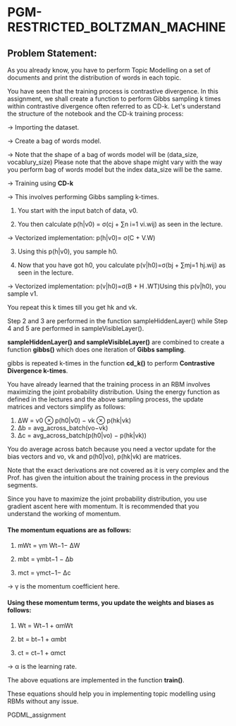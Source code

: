 # PGM-RESTRICTED_BOLTZMAN_MACHINE 
## Problem Statement:
As you already know, you have to perform Topic Modelling on a set of documents and print the distribution of words in each topic.

You have seen that the training process is contrastive divergence. In this assignment, we shall create a function to perform Gibbs sampling k times within contrastive divergence often referred to as CD-k. Let's understand the structure of the notebook and the CD-k training process:

-> Importing the dataset.

-> Create a bag of words model.

-> Note that the shape of a bag of words model will be (data_size, vocablury_size)
Please note that the above shape might vary with the way you perform bag of words model but the index data_size will be the same.

-> Training using __CD-k__

-> This involves performing Gibbs sampling k-times.

1. You start with the input batch of data, v0. 

2. You then calculate p(h|v0) = σ(cj + ∑n i=1 vi.wij) as seen in the lecture. 

-> Vectorized implementation: p(h|v0)= σ(C + V.W)

3. Using this p(h|v0), you sample h0.

4. Now that you have got h0, you calculate p(v|h0)=σ(bj + ∑mj=1 hj.wij) as seen in the lecture.

-> Vectorized implementation: p(v|h0)=σ(B + H .WT)Using this p(v|h0), you sample v1.

You repeat this k times till you get hk and vk.

Step 2 and 3 are performed in the function sampleHiddenLayer() while Step 4 and 5 are performed in sampleVisibleLayer(). 

__sampleHiddenLayer() and sampleVisibleLayer()__ are combined to create a function __gibbs()__ which does one iteration of __Gibbs sampling__.

gibbs is repeated k-times in the function __cd_k()__ to perform __Contrastive Divergence k-times__.

You have already learned that the training process in an RBM involves maximizing the joint probability distribution. Using the energy function as defined in the lectures and the above sampling process, the update matrices and vectors simplify as follows:

1. ΔW = v0 ⊗ p(h0|v0) − vk ⊗ p(hk|vk)
2. Δb = avg_across_batch(vo−vk)
3. Δc = avg_across_batch(p(h0|vo) − p(hk|vk))

You do average across batch because you need a vector update for the bias vectors and vo, vk and p(h0|vo), p(hk|vk) are matrices.

Note that the exact derivations are not covered as it is very complex and the Prof. has given the intuition about the training process in the previous segments.

Since you have to maximize the joint probability distribution, you use gradient ascent here with momentum. It is recommended that you understand the working of momentum.

#### The momentum equations are as follows:
1. mWt = γm Wt−1− ΔW

2. mbt = γmbt−1 − Δb 

3. mct = γmct−1− Δc

-> γ is the momentum coefficient here.

#### Using these momentum terms, you update the weights and biases as follows:
1. Wt = Wt−1 + αmWt

2. bt = bt−1 + αmbt

3. ct = ct−1 + αmct

-> α is the learning rate.

The above equations are implemented in the function __train()__.

These equations should help you in implementing topic modelling using RBMs without any issue.


PGDML_assignment

